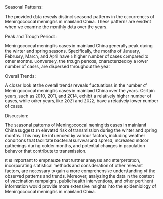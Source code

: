 Seasonal Patterns:

The provided data reveals distinct seasonal patterns in the occurrences of Meningococcal meningitis in mainland China. These patterns are evident when we examine the monthly data over the years.

Peak and Trough Periods:

Meningococcal meningitis cases in mainland China generally peak during the winter and spring seasons. Specifically, the months of January, February, March, and April have a higher number of cases compared to other months. Conversely, the trough periods, characterized by a lower number of cases, are dispersed throughout the year.

Overall Trends:

A closer look at the overall trends reveals fluctuations in the number of Meningococcal meningitis cases in mainland China over the years. Certain years, such as 2010, 2011, and 2014, exhibit a relatively higher number of cases, while other years, like 2021 and 2022, have a relatively lower number of cases.

Discussion:

The seasonal patterns of Meningococcal meningitis cases in mainland China suggest an elevated risk of transmission during the winter and spring months. This may be influenced by various factors, including weather conditions that facilitate bacterial survival and spread, increased indoor gatherings during colder months, and potential changes in population behavior that contribute to transmission.

It is important to emphasize that further analysis and interpretation, incorporating statistical methods and consideration of other relevant factors, are necessary to gain a more comprehensive understanding of the observed patterns and trends. Moreover, analyzing the data in the context of vaccination campaigns, public health interventions, and other pertinent information would provide more extensive insights into the epidemiology of Meningococcal meningitis in mainland China.